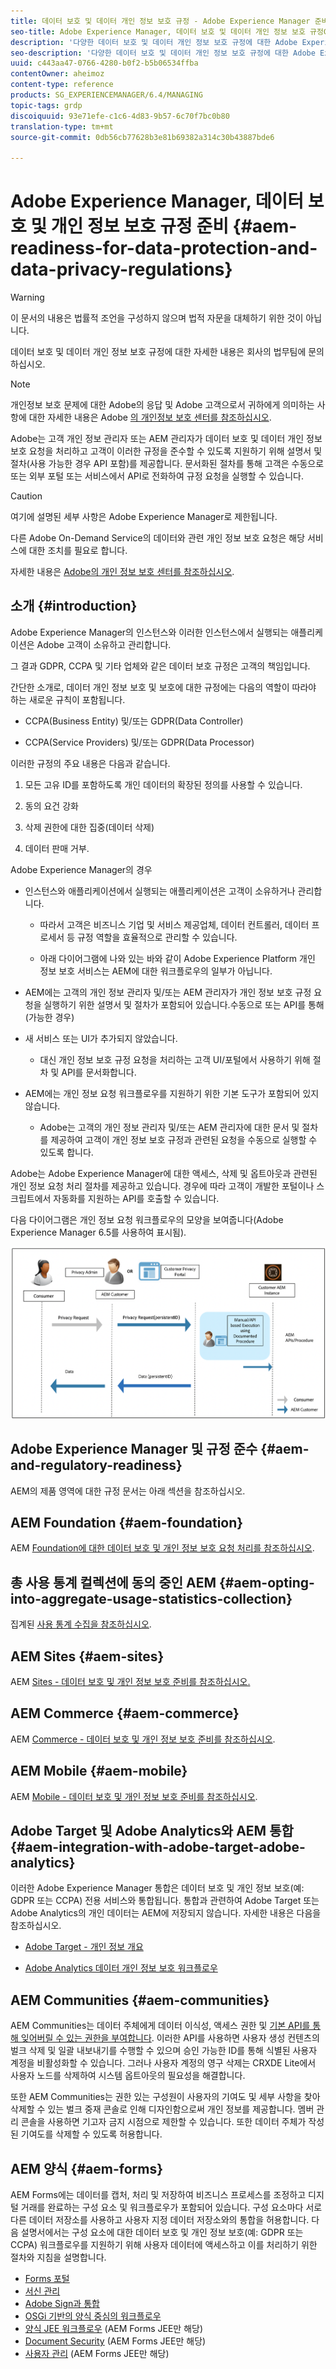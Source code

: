 ```yaml
---
title: 데이터 보호 및 데이터 개인 정보 보호 규정 - Adobe Experience Manager 준비
seo-title: Adobe Experience Manager, 데이터 보호 및 데이터 개인 정보 보호 규정GDPR, CCPA 등과 같은
description: '다양한 데이터 보호 및 데이터 개인 정보 보호 규정에 대한 Adobe Experience Manager 지원에 대한 자세한 내용여기에는 EU 개인 정보 보호 규정(GDPR), 캘리포니아 개인 정보 보호법 및 새로운 AEM 프로젝트를 구현할 때 준수하는 방법이 포함됩니다. '
seo-description: '다양한 데이터 보호 및 데이터 개인 정보 보호 규정에 대한 Adobe Experience Manager 지원에 대한 자세한 내용여기에는 EU 개인 정보 보호 규정(GDPR), 캘리포니아 개인 정보 보호법 및 새로운 AEM 프로젝트를 구현할 때 준수하는 방법이 포함됩니다. '
uuid: c443aa47-0766-4280-b0f2-b5b06534ffba
contentOwner: aheimoz
content-type: reference
products: SG_EXPERIENCEMANAGER/6.4/MANAGING
topic-tags: grdp
discoiquuid: 93e71efe-c1c6-4d83-9b57-6c70f7bc0b80
translation-type: tm+mt
source-git-commit: 0db56cb77628b3e81b69382a314c30b43887bde6

---
```



# Adobe Experience Manager, 데이터 보호 및 개인 정보 보호 규정 준비 {#aem-readiness-for-data-protection-and-data-privacy-regulations}

>[!WARNING]
>
>이 문서의 내용은 법률적 조언을 구성하지 않으며 법적 자문을 대체하기 위한 것이 아닙니다.
>
>데이터 보호 및 데이터 개인 정보 보호 규정에 대한 자세한 내용은 회사의 법무팀에 문의하십시오.

>[!NOTE]
>
>개인정보 보호 문제에 대한 Adobe의 응답 및 Adobe 고객으로서 귀하에게 의미하는 사항에 대한 자세한 내용은 Adobe [의 개인정보 보호 센터를 참조하십시오](https://www.adobe.com/privacy.html).

Adobe는 고객 개인 정보 관리자 또는 AEM 관리자가 데이터 보호 및 데이터 개인 정보 보호 요청을 처리하고 고객이 이러한 규정을 준수할 수 있도록 지원하기 위해 설명서 및 절차(사용 가능한 경우 API 포함)를 제공합니다. 문서화된 절차를 통해 고객은 수동으로 또는 외부 포털 또는 서비스에서 API로 전화하여 규정 요청을 실행할 수 있습니다.

>[!CAUTION]
>
>여기에 설명된 세부 사항은 Adobe Experience Manager로 제한됩니다.
>
>다른 Adobe On-Demand Service의 데이터와 관련 개인 정보 보호 요청은 해당 서비스에 대한 조치를 필요로 합니다.
>
>자세한 내용은 [Adobe의 개인 정보 보호 센터를 참조하십시오](https://www.adobe.com/privacy.html).

## 소개 {#introduction}

Adobe Experience Manager의 인스턴스와 이러한 인스턴스에서 실행되는 애플리케이션은 Adobe 고객이 소유하고 관리합니다.

그 결과 GDPR, CCPA 및 기타 업체와 같은 데이터 보호 규정은 고객의 책임입니다.

간단한 소개로, 데이터 개인 정보 보호 및 보호에 대한 규정에는 다음의 역할이 따라야 하는 새로운 규칙이 포함됩니다.

* CCPA(Business Entity) 및/또는 GDPR(Data Controller)

* CCPA(Service Providers) 및/또는 GDPR(Data Processor)

이러한 규정의 주요 내용은 다음과 같습니다.

1. 모든 고유 ID를 포함하도록 개인 데이터의 확장된 정의를 사용할 수 있습니다.

2. 동의 요건 강화

3. 삭제 권한에 대한 집중(데이터 삭제)

4. 데이터 판매 거부.

Adobe Experience Manager의 경우

* 인스턴스와 애플리케이션에서 실행되는 애플리케이션은 고객이 소유하거나 관리합니다.

   * 따라서 고객은 비즈니스 기업 및 서비스 제공업체, 데이터 컨트롤러, 데이터 프로세서 등 규정 역할을 효율적으로 관리할 수 있습니다.

   * 아래 다이어그램에 나와 있는 바와 같이 Adobe Experience Platform 개인 정보 보호 서비스는 AEM에 대한 워크플로우의 일부가 아닙니다.

* AEM에는 고객의 개인 정보 관리자 및/또는 AEM 관리자가 개인 정보 보호 규정 요청을 실행하기 위한 설명서 및 절차가 포함되어 있습니다.수동으로 또는 API를 통해(가능한 경우)

* 새 서비스 또는 UI가 추가되지 않았습니다.

   * 대신 개인 정보 보호 규정 요청을 처리하는 고객 UI/포털에서 사용하기 위해 절차 및 API를 문서화합니다.

* AEM에는 개인 정보 요청 워크플로우를 지원하기 위한 기본 도구가 포함되어 있지 않습니다.

   * Adobe는 고객의 개인 정보 관리자 및/또는 AEM 관리자에 대한 문서 및 절차를 제공하여 고객이 개인 정보 보호 규정과 관련된 요청을 수동으로 실행할 수 있도록 합니다.

Adobe는 Adobe Experience Manager에 대한 액세스, 삭제 및 옵트아웃과 관련된 개인 정보 요청 처리 절차를 제공하고 있습니다. 경우에 따라 고객이 개발한 포털이나 스크립트에서 자동화를 지원하는 API를 호출할 수 있습니다.

다음 다이어그램은 개인 정보 요청 워크플로우의 모양을 보여줍니다(Adobe Experience Manager 6.5를 사용하여 표시됨).

![데이터 보호 및 개인 정보 보호](assets/data-protection-and-privacy-01.png)

## Adobe Experience Manager 및 규정 준수 {#aem-and-regulatory-readiness}

AEM의 제품 영역에 대한 규정 문서는 아래 섹션을 참조하십시오.

## AEM Foundation {#aem-foundation}

AEM [Foundation에 대한 데이터 보호 및 개인 정보 보호 요청 처리를 참조하십시오](/help/sites-administering/handling-gdpr-requests-for-aem-platform.md).

## 총 사용 통계 컬렉션에 동의 중인 AEM {#aem-opting-into-aggregate-usage-statistics-collection}

집계된 [사용 통계 수집을 참조하십시오](/help/sites-deploying/opt-in-aggregated-usage-statistics.md).

## AEM Sites {#aem-sites}

AEM [Sites - 데이터 보호 및 개인 정보 보호 준비를 참조하십시오.](/help/sites-administering/gdpr-compliance-sites.md)

## AEM Commerce {#aem-commerce}

AEM [Commerce - 데이터 보호 및 개인 정보 보호 준비를 참조하십시오](/help/sites-administering/gdpr-compliance-commerce.md).

## AEM Mobile {#aem-mobile}

AEM [Mobile - 데이터 보호 및 개인 정보 보호 준비를 참조하십시오](/help/mobile/aem-mobile-gdpr-compliance.md).

## Adobe Target 및 Adobe Analytics와 AEM 통합 {#aem-integration-with-adobe-target-adobe-analytics}

이러한 Adobe Experience Manager 통합은 데이터 보호 및 개인 정보 보호(예: GDPR 또는 CCPA) 전용 서비스와 통합됩니다. 통합과 관련하여 Adobe Target 또는 Adobe Analytics의 개인 데이터는 AEM에 저장되지 않습니다.
자세한 내용은 다음을 참조하십시오.

* [Adobe Target - 개인 정보 개요](https://docs.adobe.com/content/help/en/target/using/implement-target/before-implement/privacy/privacy.html)

* [Adobe Analytics 데이터 개인 정보 보호 워크플로우](https://docs.adobe.com/content/help/en/analytics/admin/data-governance/an-gdpr-workflow.html)

## AEM Communities {#aem-communities}

AEM Communities는 데이터 주체에게 데이터 이식성, 액세스 권한 및 [기본 API를 통해 잊어버릴 수 있는 권한을 부여합니다](/help/communities/user-ugc-management-service.md). 이러한 API를 사용하면 사용자 생성 컨텐츠의 벌크 삭제 및 일괄 내보내기를 수행할 수 있으며 승인 가능한 ID를 통해 식별된 사용자 계정을 비활성화할 수 있습니다. 그러나 사용자 계정의 영구 삭제는 CRXDE Lite에서 사용자 노드를 삭제하여 시스템 옵트아웃의 필요성을 해결합니다.

또한 AEM Communities는 권한 있는 구성원이 사용자의 기여도 및 세부 사항을 찾아 삭제할 수 있는 벌크 중재 콘솔로 인해 디자인함으로써 개인 정보를 제공합니다. 멤버 관리 콘솔을 사용하면 기고자 금지 시점으로 제한할 수 있습니다. 또한 데이터 주체가 작성된 기여도를 삭제할 수 있도록 허용합니다.

## AEM 양식 {#aem-forms}

AEM Forms에는 데이터를 캡처, 처리 및 저장하여 비즈니스 프로세스를 조정하고 디지털 거래를 완료하는 구성 요소 및 워크플로우가 포함되어 있습니다. 구성 요소마다 서로 다른 데이터 저장소를 사용하고 사용자 지정 데이터 저장소와의 통합을 허용합니다. 다음 설명서에서는 구성 요소에 대한 데이터 보호 및 개인 정보 보호(예: GDPR 또는 CCPA) 워크플로우를 지원하기 위해 사용자 데이터에 액세스하고 이를 처리하기 위한 절차와 지침을 설명합니다.

* [Forms 포털](/help/forms/using/forms-portal-handling-user-data.md)
* [서신 관리](/help/forms/using/correspondence-management-handling-user-data.md)
* [Adobe Sign과 통합](/help/forms/using/integration-adobe-sign-handling-user-data.md)
* [OSGi 기반의 양식 중심의 워크플로우](/help/forms/using/forms-workflow-osgi-handling-user-data.md)
* [양식 JEE 워크플로우](/help/forms/using/forms-workflow-jee-handling-user-data.md) (AEM Forms JEE만 해당)
* [Document Security](/help/forms/using/document-security-handling-user-data.md) (AEM Forms JEE만 해당)
* [사용자 관리](/help/forms/using/user-management-handling-user-data.md) (AEM Forms JEE만 해당)
